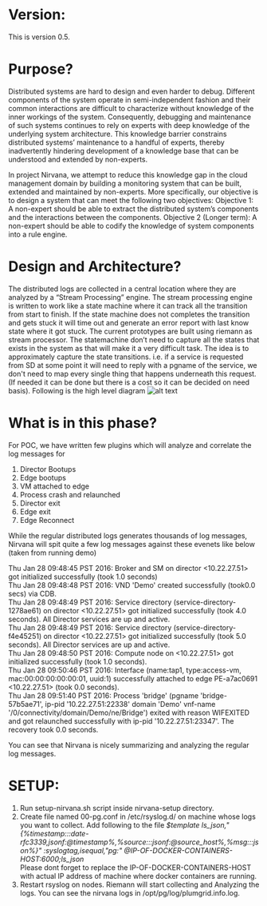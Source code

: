 # Version:
This is version 0.5.

# Purpose?
Distributed systems are hard to design and even harder to debug. Different components of the system operate in semi-independent fashion and their common interactions are difficult to characterize without knowledge of the inner workings of the system. Consequently, debugging and maintenance of such systems continues to rely on experts with deep knowledge of the underlying system architecture. This knowledge barrier constrains distributed systems’ maintenance to a handful of experts, thereby inadvertently hindering development of a knowledge base that can be understood and extended by non-experts.

In project Nirvana, we attempt to reduce this knowledge gap in the cloud management domain by building a monitoring system that can be built, extended and maintained by non-experts. More specifically, our objective is to design a system that can meet the following two objectives:
Objective 1: A non-expert should be able to extract the distributed system’s components and the interactions between the components.
Objective 2 (Longer term): A non-expert should be able to codify the knowledge of system components into a rule engine.

# Design and Architecture?
The distributed logs are collected in a central location where they are analyzed by a “Stream Processing” engine. The stream processing engine is written to work like a state machine where it can track all the transition from start to finish. If the state machine does not completes the transition and gets stuck it will time out and generate an error report with last know state where it got stuck. 
The current prototypes are built using riemann as stream processor.
The statemachine don’t need to capture all the states that exists in the system as that will make it a very difficult task. The idea is to approximately capture the state transitions. i.e. if a service is requested from SD at some point it will need to reply with a pgname of the service, we don't need to map every single thing that happens underneath this request. (If needed it can be done but there is a cost so it can be decided on need basis).
Following is the high level diagram
![alt text](https://github.com/plumgrid/nirvana/tree/master/images/design.png "Basic Design")

# What is in this phase?
For POC, we have written few plugins which will analyze and correlate the log messages for

1. Director Bootups
2. Edge bootups
3. VM attached to edge
4.  Process crash and relaunched
5.  Director exit
6.  Edge exit
7.  Edge Reconnect

While the regular distributed logs generates thousands of log messages, Nirvana will spit quite a few log messages against these evenets like below (taken from running demo)

Thu Jan 28 09:48:45 PST 2016: Broker and SM on director <muneeb-pc> <10.22.27.51> got initialized successfully (took 1.0 seconds) <br />
Thu Jan 28 09:48:48 PST 2016: VND 'Demo' created successfully (took0.0 secs) via CDB. <br />
Thu Jan 28 09:48:49 PST 2016: Service directory (service-directory-1278ae61) on director <muneeb-pc> <10.22.27.51> got initialized successfully (took 4.0 seconds). All Director services are up and active. <br />
Thu Jan 28 09:48:49 PST 2016: Service directory (service-directory-f4e45251) on director <muneeb-pc> <10.22.27.51> got initialized successfully (took 5.0 seconds). All Director services are up and active. <br />
Thu Jan 28 09:48:50 PST 2016: Compute node on <muneeb-pc> <10.22.27.51> got initialized successfully (took 1.0 seconds). <br />
Thu Jan 28 09:50:46 PST 2016: Interface (name:tap1, type:access-vm, mac:00:00:00:00:00:01, uuid:1) successfully attached to edge PE-a7ac0691 <muneeb-pc> <10.22.27.51> (took 0.0 seconds). <br />
Thu Jan 28 09:51:40 PST 2016: Process 'bridge' (pgname 'bridge-57b5ae71', ip-pid '10.22.27.51:22338' domain 'Demo' vnf-name '/0/connectivity/domain/Demo/ne/Bridge') exited with reason WIFEXITED and got relaunched successfully with ip-pid '10.22.27.51:23347'. The recovery took 0.0 seconds. <br />

You can see that Nirvana is nicely summarizing and analyzing the regular log messages.

SETUP:
======
  1. Run setup-nirvana.sh script inside nirvana-setup directory.
  2. Create file named 00-pg.conf in /etc/rsyslog.d/ on machine whose logs you want to collect. Add following to the file
     *$template ls_json,"{%timestamp:::date-rfc3339,jsonf:@timestamp%,%source:::jsonf:@source_host%,%msg:::json%}"
     :syslogtag,isequal,"pg:" @IP-OF-DOCKER-CONTAINERS-HOST:6000;ls_json <br />*
     Please dont forget to replace the IP-OF-DOCKER-CONTAINERS-HOST with actual IP address of machine where docker containers are running.
  3. Restart rsyslog on nodes.
Riemann will start collecting and Analyzing the logs. You can see the nirvana logs in /opt/pg/log/plumgrid.info.log.
